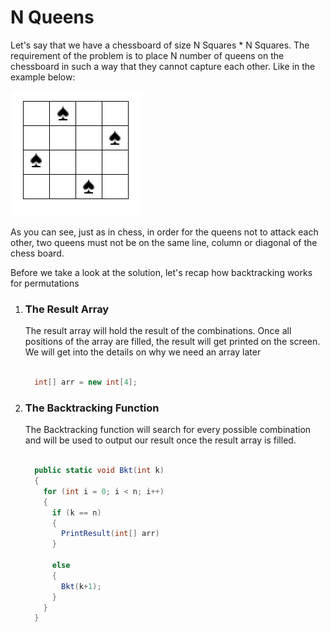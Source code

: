 # N Queens

<p>Let's say that we have a chessboard of size N Squares * N Squares. The requirement of the problem is to place N number of queens on the chessboard in such a way that they cannot capture each other. Like in the example below: </p>

![alt text](https://github.com/tudoranghelina91/AlgorithmCodeSnippets/blob/master/Backtracking/nQueens.png)

<p>As you can see, just as in chess, in order for the queens not to attack each other, two queens must not be on the same line, column or diagonal of the chess board.</p>

<p>Before we take a look at the solution, let's recap how backtracking works for permutations</p>

<ol>
  <li>
    <h3>The Result Array</h3>
    <p>The result array will hold the result of the combinations. Once all positions of the array are filled, the result will get printed on the screen. We will get into the details on why we need an array later</p>
    
  ```C#

    int[] arr = new int[4];

  ```
    
  </li>
  <li>
    <h3>The Backtracking Function</h3>
  </li>
  <p>The Backtracking function will search for every possible combination and will be used to output our result once the result array is filled.</p>
  
  ```C#
  
    public static void Bkt(int k)
    {
      for (int i = 0; i < n; i++)
      {
        if (k == n) 
        {
          PrintResult(int[] arr)
        }
        
        else
        {
          Bkt(k+1);
        }
      }
    }
    
  ```
  
</ol>
